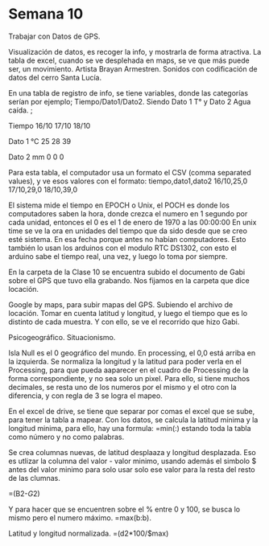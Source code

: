 # Semana 10

Trabajar con Datos de GPS.

Visualización de datos, es recoger la info, y mostrarla de forma atractiva. La tabla de excel, cuando se ve desplehada en maps, se ve que más puede ser, un movimiento. 
Artista Brayan Armestren. Sonidos con codificación de datos del cerro Santa Lucía. 


En una tabla de registro de info, se tiene variables, donde las categorías serían por ejemplo; Tiempo/Dato1/Dato2. Siendo Dato 1 T° y Dato 2 Agua caída. ;

Tiempo
16/10
17/10
18/10

Dato 1 °C
25
28
39

Dato 2 mm
0
0
0

Para esta tabla, el computador usa un formato el CSV (comma separated values), y ve esos valores con el formato:
tiempo,dato1,dato2
16/10,25,0
17/10,29,0
18/10,39,0

El sistema mide el tiempo en EPOCH o Unix, el POCH es donde los computadores saben la hora, donde crezca el numero en 1 segundo por cada unidad, entonces el 0 es el 1 de enero de 1970 a las 00:00:00 
En unix time se ve la ora en unidades del tiempo que da sido desde que se creo esté sistema. En esa fecha porque antes no habían computadores. Esto también lo usan los arduinos con el modulo RTC DS1302, con esto el arduino sabe el tiempo real, una vez, y luego lo toma por siempre. 

En la carpeta de la Clase 10 se encuentra subido el documento de Gabi sobre el GPS que tuvo ella grabando. Nos fijamos en la carpeta que dice locación. 

Google by maps, para subir mapas del GPS. Subiendo el archivo de locación. Tomar en cuenta latitud y longitud, y luego el tiempo que es lo distinto de cada muestra. Y con ello, se ve el recorrido que hizo Gabi. 

Psicogeográfico.
Situacionismo.

Isla Null es el 0 geográfico del mundo. En processing, el 0,0 está arriba en la izquierda. Se normaliza la longitud y la latitud para poder verla en el Processing, para que pueda aaparecer en el cuadro de Processing de la forma correspondiente, y no sea solo un pixel. Para ello, si tiene muchos decimales, se resta uno de los numeros por el mismo y el otro con la diferencia, y con regla de 3 se logra el mapeo. 

En el excel de drive, se tiene que separar por comas el excel que se sube, para tener la tabla a mapear. Con los datos, se calcula la latitud mínima y la longitud minima, para ello, hay una formula:  =min(:) estando toda la tabla como número y no como palabras.

Se crea columnas nuevas, de latitud desplaaza y longitud desplazada. Eso es utlizar la columna del valor - valor minimo, usando además el simbolo $ antes del valor minimo para solo usar solo ese valor para la resta del resto de las clumnas. 

=(B2-$G$2)

Y para hacer que se encuentren sobre el % entre 0 y 100, se busca lo mismo pero el numero máximo. =max(b:b).

Latitud y longitud normalizada. =(d2*100/$max)

